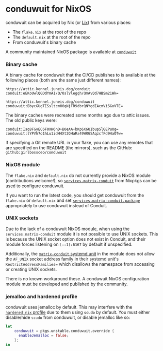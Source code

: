 # conduwuit for NixOS

conduwuit can be acquired by Nix (or [Lix][lix]) from various places:

* The `flake.nix` at the root of the repo
* The `default.nix` at the root of the repo
* From conduwuit's binary cache

A community maintained NixOS package is available at [`conduwuit`](https://search.nixos.org/packages?channel=unstable&show=conduwuit&from=0&size=50&sort=relevance&type=packages&query=conduwuit)

### Binary cache

A binary cache for conduwuit that the CI/CD publishes to is available at the
following places (both are the same just different names):

```
https://attic.kennel.juneis.dog/conduit
conduit:eEKoUwlQGDdYmAI/Q/0slVlegqh/QmAvQd7HBSm21Wk=

https://attic.kennel.juneis.dog/conduwuit
conduwuit:BbycGUgTISsltcmH0qNjFR9dbrQNYgdIAcmViSGoVTE=
```

The binary caches were recreated some months ago due to attic issues. The old public
keys were:

```
conduit:Isq8FGyEC6FOXH6nD+BOeAA+bKp6X6UIbupSlGEPuOg=
conduwuit:lYPVh7o1hLu1idH4Xt2QHaRa49WRGSAqzcfFd94aOTw=
```


If specifying a Git remote URL in your flake, you can use any remotes that
are specified on the README (the mirrors), such as the GitHub: `github:girlbossceo/conduwuit`

### NixOS module

The `flake.nix` and `default.nix` do not currently provide a NixOS module (contributions
welcome!), so [`services.matrix-conduit`][module] from Nixpkgs can be used to configure
conduwuit.

If you want to run the latest code, you should get conduwuit from the `flake.nix`
or `default.nix` and set [`services.matrix-conduit.package`][package]
appropriately to use conduwuit instead of Conduit.

### UNIX sockets

Due to the lack of a conduwuit NixOS module, when using the `services.matrix-conduit` module
it is not possible to use UNIX sockets. This is because the UNIX socket option does not exist
in Conduit, and their module forces listening on `[::1]:6167` by default if unspecified.

Additionally, the [`matrix-conduit` systemd unit][systemd-unit] in the module does not allow
the `AF_UNIX` socket address family in their systemd unit's `RestrictAddressFamilies=` which
disallows the namespace from accessing or creating UNIX sockets.

There is no known workaround these. A conduwuit NixOS configuration module must be developed and
published by the community.

### jemalloc and hardened profile

conduwuit uses jemalloc by default. This may interfere with the [`hardened.nix` profile][hardened.nix]
due to them using `scudo` by default. You must either disable/hide `scudo` from conduwuit, or
disable jemalloc like so:

```nix
let
    conduwuit = pkgs.unstable.conduwuit.override {
      enableJemalloc = false;
    };
in
```

[lix]: https://lix.systems/
[module]: https://search.nixos.org/options?channel=unstable&query=services.matrix-conduit
[package]: https://search.nixos.org/options?channel=unstable&query=services.matrix-conduit.package
[hardened.nix]: https://github.com/NixOS/nixpkgs/blob/master/nixos/modules/profiles/hardened.nix#L22
[systemd-unit]: https://github.com/NixOS/nixpkgs/blob/master/nixos/modules/services/matrix/conduit.nix#L132
